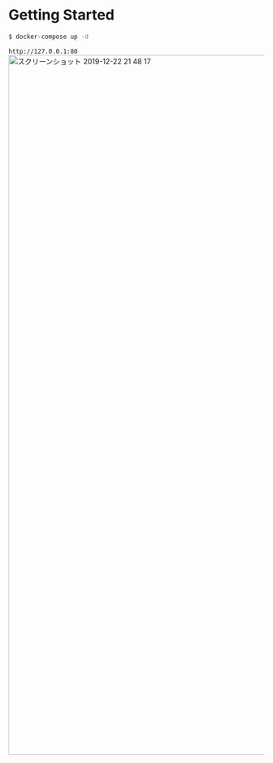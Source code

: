 # Getting Started

```bash
$ docker-compose up -d
```


`http://127.0.0.1:80`
<img width="1376" alt="スクリーンショット 2019-12-22 21 48 17" src="https://user-images.githubusercontent.com/19683276/71321968-e331a580-2504-11ea-94ef-b4c5eab0e78b.png">

